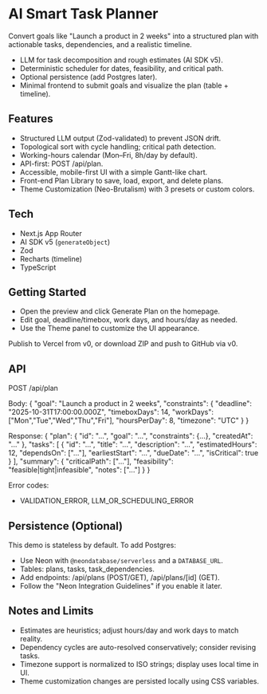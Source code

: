 # AI Smart Task Planner

Convert goals like "Launch a product in 2 weeks" into a structured plan with actionable tasks, dependencies, and a realistic timeline.

- LLM for task decomposition and rough estimates (AI SDK v5).
- Deterministic scheduler for dates, feasibility, and critical path.
- Optional persistence (add Postgres later).
- Minimal frontend to submit goals and visualize the plan (table + timeline).

## Features

- Structured LLM output (Zod-validated) to prevent JSON drift.
- Topological sort with cycle handling; critical path detection.
- Working-hours calendar (Mon–Fri, 8h/day by default).
- API-first: POST /api/plan.
- Accessible, mobile-first UI with a simple Gantt-like chart.
- Front-end Plan Library to save, load, export, and delete plans.
- Theme Customization (Neo-Brutalism) with 3 presets or custom colors.

## Tech

- Next.js App Router
- AI SDK v5 (`generateObject`)
- Zod
- Recharts (timeline)
- TypeScript

## Getting Started

- Open the preview and click Generate Plan on the homepage.
- Edit goal, deadline/timebox, work days, and hours/day as needed.
- Use the Theme panel to customize the UI appearance.

Publish to Vercel from v0, or download ZIP and push to GitHub via v0.

## API

POST /api/plan

Body:
{
  "goal": "Launch a product in 2 weeks",
  "constraints": {
    "deadline": "2025-10-31T17:00:00.000Z",
    "timeboxDays": 14,
    "workDays": ["Mon","Tue","Wed","Thu","Fri"],
    "hoursPerDay": 8,
    "timezone": "UTC"
  }
}

Response:
{
  "plan": { "id": "...", "goal": "...", "constraints": {...}, "createdAt": "..." },
  "tasks": [
    {
      "id": "...",
      "title": "...",
      "description": "...",
      "estimatedHours": 12,
      "dependsOn": ["..."],
      "earliestStart": "...",
      "dueDate": "...",
      "isCritical": true
    }
  ],
  "summary": {
    "criticalPath": ["..."],
    "feasibility": "feasible|tight|infeasible",
    "notes": ["..."]
  }
}

Error codes:
- VALIDATION_ERROR, LLM_OR_SCHEDULING_ERROR

## Persistence (Optional)

This demo is stateless by default. To add Postgres:
- Use Neon with `@neondatabase/serverless` and a `DATABASE_URL`.
- Tables: plans, tasks, task_dependencies.
- Add endpoints: /api/plans (POST/GET), /api/plans/[id] (GET).
- Follow the "Neon Integration Guidelines" if you enable it later.



## Notes and Limits

- Estimates are heuristics; adjust hours/day and work days to match reality.
- Dependency cycles are auto-resolved conservatively; consider revising tasks.
- Timezone support is normalized to ISO strings; display uses local time in UI.
- Theme customization changes are persisted locally using CSS variables.
